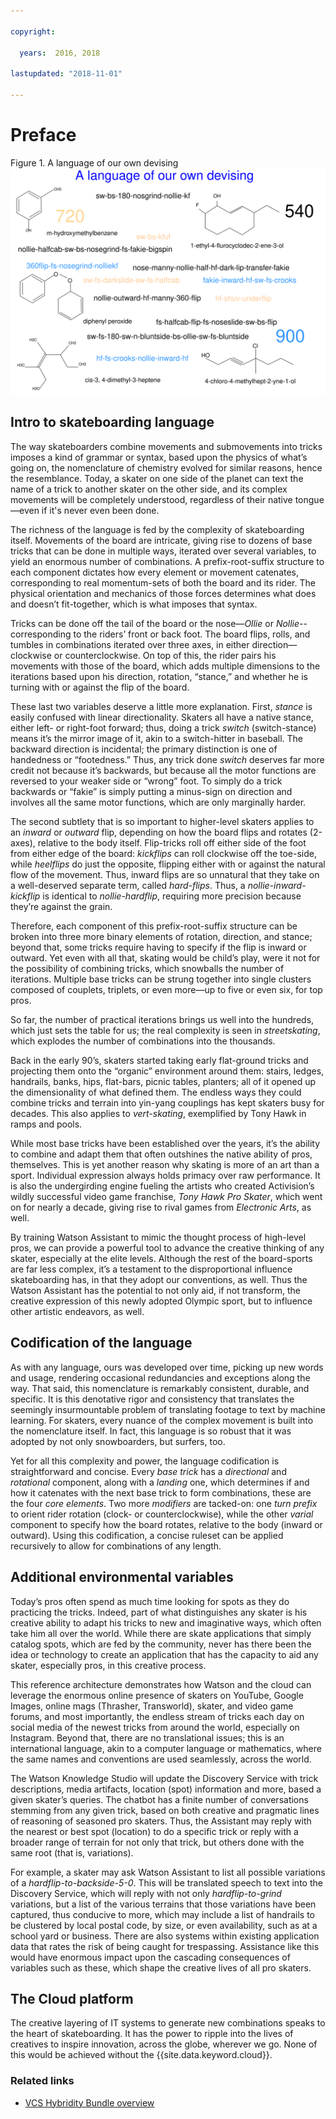 ```yaml
---

copyright:

  years:  2016, 2018

lastupdated: "2018-11-01"

---
```


# Preface

Figure 1. A language of our own devising
![A Language of our own devising](vcscar-alood.svg)

## Intro to skateboarding language

The way skateboarders combine movements and submovements into tricks
imposes a kind of grammar or syntax, based upon the physics of what’s
going on, the nomenclature of chemistry evolved for similar reasons,
hence the resemblance. Today, a skater on one side of the planet can
text the name of a trick to another skater on the other side, and its
complex movements will be completely understood, regardless of their
native tongue—even if it's never even been done.

The richness of the language is fed by the complexity of skateboarding
itself. Movements of the board are intricate, giving rise to dozens of
base tricks that can be done in multiple ways, iterated over several
variables, to yield an enormous number of combinations. A
prefix-root-suffix structure to each component dictates how every
element or movement catenates, corresponding to real momentum-sets of
both the board and its rider. The physical orientation and mechanics of
those forces determines what does and doesn’t fit-together, which is
what imposes that syntax.

Tricks can be done off the tail of the board or the nose—*Ollie* or
*Nollie*-- corresponding to the riders’ front or back foot. The board
flips, rolls, and tumbles in combinations iterated over three axes, in
either direction—clockwise or counterclockwise. On top of this, the
rider pairs his movements with those of the board, which adds multiple
dimensions to the iterations based upon his direction, rotation,
“stance,” and whether he is turning with or against the flip of the
board.

These last two variables deserve a little more explanation. First,
*stance* is easily confused with linear directionality. Skaters all have
a native stance, either left- or right-foot forward; thus, doing a trick
*switch* (switch-stance) means it’s the mirror image of it, akin to a
switch-hitter in baseball. The backward direction is incidental; the
primary distinction is one of handedness or “footedness.”  Thus, any
trick done *switch* deserves far more credit not because it’s backwards,
but because all the motor functions are reversed to your weaker side or
“wrong” foot. To simply do a trick backwards or “fakie” is simply
putting a minus-sign on direction and involves all the same motor
functions, which are only marginally harder.

The second subtlety that is so important to higher-level skaters
applies to an *inward* or *outward* flip, depending on how the board
flips and rotates (2-axes), relative to the body itself. Flip-tricks
roll off either side of the foot from either edge of the board:
*kickflips* can roll clockwise off the toe-side, while *heelflips* do
just the opposite, flipping either with or against the natural flow of
the movement. Thus, inward flips are so unnatural that they take on a
well-deserved separate term, called *hard-flips*. Thus, a
*nollie-inward-kickflip* is identical to *nollie-hardflip*, requiring
more precision because they’re against the grain.

Therefore, each component of this prefix-root-suffix structure can be
broken into three more binary elements of rotation, direction, and
stance; beyond that, some tricks require having to specify if the flip
is inward or outward. Yet even with all that, skating would be child’s
play, were it not for the possibility of combining tricks, which
snowballs the number of iterations. Multiple base tricks can be strung
together into single clusters composed of couplets, triplets, or even
more—up to five or even six, for top pros.

So far, the number of practical iterations brings us well into the
hundreds, which just sets the table for us; the real complexity is seen
in *streetskating*, which explodes the number of combinations into the
thousands.

Back in the early 90’s, skaters started taking early flat-ground tricks
and projecting them onto the “organic” environment around them: stairs,
ledges, handrails, banks, hips, flat-bars, picnic tables, planters; all
of it opened up the dimensionality of what defined them. The endless
ways they could combine tricks and terrain into yin-yang couplings has
kept skaters busy for decades. This also applies to *vert-skating*,
exemplified by Tony Hawk in ramps and pools.

While most base tricks have been established over the years, it’s the
ability to combine and adapt them that often outshines the native
ability of pros, themselves. This is yet another reason why skating is
more of an art than a sport. Individual expression always holds primacy
over raw performance. It is also the undergirding engine fueling the
artists who created Activision’s wildly successful video game franchise,
*Tony Hawk Pro Skater*, which went on for nearly a decade, giving rise
to rival games from *Electronic Arts*, as well.

By training Watson Assistant to mimic the thought process of high-level
pros, we can provide a powerful tool to advance the creative thinking
of any skater, especially at the elite levels. Although the rest of the
board-sports are far less complex, it’s a testament to the
disproportional influence skateboarding has, in that they adopt our
conventions, as well. Thus the Watson Assistant has the potential to not
only aid, if not transform, the creative expression of this newly
adopted Olympic sport, but to influence other artistic endeavors, as
well.

## Codification of the language

As with any language, ours was developed over time, picking up new words
and usage, rendering occasional redundancies and exceptions along the
way. That said, this nomenclature is remarkably consistent, durable, and
specific. It is this denotative rigor and consistency that translates
the seemingly insurmountable problem of translating footage to text by
machine learning. For skaters, every nuance of the complex movement is
built into the nomenclature itself. In fact, this language is so robust
that it was adopted by not only snowboarders, but surfers, too.

Yet for all this complexity and power, the language codification is
straightforward and concise. Every *base trick* has a *directional* and
*rotational* component, along with a *landing* one, which determines if
and how it catenates with the next base trick to form combinations,
these are the four *core elements*. Two more *modifiers* are tacked-on:
one *turn prefix* to orient rider rotation (clock- or
counterclockwise), while the other *varial* component to specify how
the board rotates, relative to the body (inward or outward). Using this
codification, a concise ruleset can be applied recursively to allow for
combinations of any length.

## Additional environmental variables

Today’s pros often spend as much time looking for spots as they do
practicing the tricks. Indeed, part of what distinguishes any skater is
his creative ability to adapt his tricks to new and imaginative ways, which often take him all over the world. While there are skate applications
that simply catalog spots, which are fed by the community, never has
there been the idea or technology to create an application that has the capacity
to aid any skater, especially pros, in this creative process.

This reference architecture demonstrates how Watson and the cloud can
leverage the enormous online presence of skaters on YouTube, Google
Images, online mags (Thrasher, Transworld), skater, and video game
forums, and most importantly, the endless stream of tricks each day on
social media of the newest tricks from around the world, especially on
Instagram. Beyond that, there are no translational issues; this is an
international language, akin to a computer language or mathematics,
where the same names and conventions are used seamlessly, across the
world.

The Watson Knowledge Studio will update the Discovery Service with trick
descriptions, media artifacts, location (spot) information and more,
based a given skater’s queries. The chatbot has a finite number of
conversations stemming from any given trick, based on both creative
and pragmatic lines of reasoning of seasoned pro skaters. Thus, the
Assistant may reply with the nearest or best spot (location) to do a
specific trick or reply with a broader range of terrain for not only
that trick, but others done with the same root (that is, variations).

For example, a skater may ask Watson Assistant to list all possible
variations of a *hardflip-to-backside-5-0*. This will be translated
speech to text into the Discovery Service, which will reply with not only
*hardflip-to-grind* variations, but a list of the various terrains that those
variations have been captured, thus conducive to more, which may include
a list of handrails to be clustered by local postal code, by size, or even
availability, such as at a school yard or business. There are also
systems within existing application data that rates the risk of being caught for
trespassing. Assistance like this would have enormous impact upon the
cascading consequences of variables such as these, which shape the
creative lives of all pro skaters.

## The Cloud platform

The creative layering of IT systems to generate new combinations speaks
to the heart of skateboarding. It has the power to ripple into the lives
of creatives to inspire innovation, across the globe, wherever we go.
None of this would be achieved without the {{site.data.keyword.cloud}}.

### Related links

* [VCS Hybridity Bundle overview](../vcs/vcs-hybridity-intro.html)
